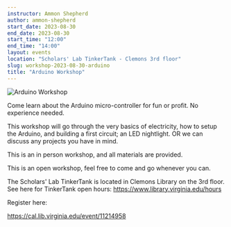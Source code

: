 ```yaml
---
instructor: Ammon Shepherd
author: ammon-shepherd
start_date: 2023-08-30
end_date: 2023-08-30
start_time: "12:00"
end_time: "14:00"
layout: events
location: "Scholars' Lab TinkerTank - Clemons 3rd floor"
slug: workshop-2023-08-30-arduino
title: "Arduino Workshop"
---
```


![Arduino Workshop](/assets/post-media/workshops/arduino.png)

Come learn about the Arduino micro-controller for fun or profit. No experience needed. 

This workshop will go through the very basics of electricity, how to setup the Arduino, and building a first circuit; an LED nightlight. OR we can discuss any projects you have in mind.

This is an in person workshop, and all materials are provided.

This is an open workshop, feel free to come and go whenever you can.

The Scholars' Lab TinkerTank is located in Clemons Library on the 3rd floor. See here for TinkerTank open hours: <a href="https://www.library.virginia.edu/hours">https://www.library.virginia.edu/hours</a>

Register here:

[https://cal.lib.virginia.edu/event/11214958 ](https://cal.lib.virginia.edu/event/11214958)

